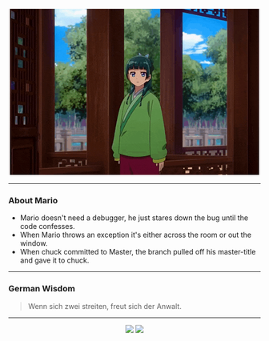 <p align="center">
  <img src="assets/maomao.gif" />
</p>

---

### About Mario
- Mario doesn't need a debugger, he just stares down the bug until the code confesses.
- When Mario throws an exception it's either across the room or out the window.
- When chuck committed to Master, the branch pulled off his master-title and gave it to chuck.

---

### German Wisdom
> Wenn sich zwei streiten, freut sich der Anwalt.

---

<p align="center">
  <a>
    <img height="180em" src="https://github-readme-stats-eight-theta.vercel.app/api?username=Torfkopp&show_icons=true&theme=dark&include_all_commits=true&count_private=true"/>
  </a>
  <a href="https://github.com/Torfkopp?tab=repositories">
    <img height="180em" src="https://github-readme-stats-eight-theta.vercel.app/api/top-langs/?username=torfkopp&layout=compact&theme=dark&langs_count=8&hide=java"/>
  </a>
</p>
